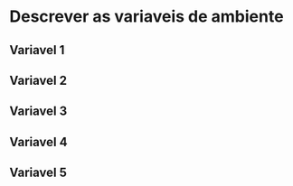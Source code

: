 # Descrever as variaveis de ambiente

## Variavel 1

## Variavel 2

## Variavel 3

## Variavel 4

## Variavel 5
